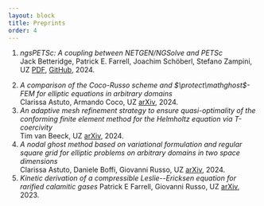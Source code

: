 ```yaml
---
layout: block
title: Preprints 
order: 4
---
```


  1. _ngsPETSc: A coupling between NETGEN/NGSolve and PETSc_  
Jack Betteridge, Patrick E. Farrell, Joachim Schöberl, Stefano Zampini, UZ
[PDF](https://www.uzerbinati.eu/assets/draft/joss.pdf), [GitHub](https://github.com/openjournals/joss-reviews/issues/7014), 2024.
<!--more-->
  2. _A comparison of the Coco-Russo scheme and $\protect\mathghost$-FEM for elliptic equations in arbitrary domains_  
Clarissa Astuto, Armando Coco, UZ
[arXiv](https://arxiv.org/abs/2405.16582), 2024.
  3. _An adaptive mesh refinement strategy to ensure quasi-optimality of the conforming finite element method for the Helmholtz equation via T-coercivity_  
Tim van Beeck, UZ
[arXiv](https://arxiv.org/abs/2403.06266), 2024.
  4. _A nodal ghost method based on variational formulation and regular square grid for elliptic problems on arbitrary domains in two space dimensions_  
Clarissa Astuto, Daniele Boffi, Giovanni Russo, UZ
[arXiv](https://arxiv.org/abs/2402.04048), 2024.
  5. _Kinetic derivation of a compressible Leslie--Ericksen equation for rarified calamitic gases_ 
Patrick E Farrell, Giovanni Russo, UZ
[arXiv](https://arxiv.org/abs/2312.15210), 2023.

